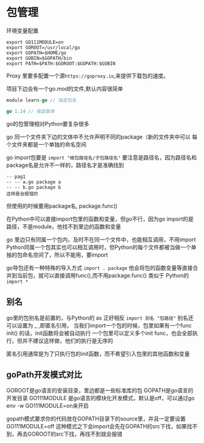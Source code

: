 # 包管理

环境变量配置
```shell
export GO111MODULE=on
export GOROOT=/usr/local/go
export GOPATH=$HOME/go
export GOBIN=$GOPATH/bin
export PATH=$PATH:$GOROOT:$GOPATH:$GOBIN
```

Proxy 里要多配置一个源`https://goproxy.io`,来提供下载包的速度。

项目下边会有一个go.mod的文件,默认内容很简单
```go
module learn-go // 指定包名

go 1.14 // 指定版本

```

go的包管理相对Python要复杂很多

go 同一个文件夹下边的文体中不允许声明不同的package（新的文件夹中可以
每个文件夹都是一个单独的命名空间

go import包要是 `import "根包路径名/子包路径名"`
要注意是路径名，因为路径名和package名是允许不一样的，路径名才是准确找到

```
-- pag1
-- -- a.go package a
-- -- b.go package b
这样是会报错的
```
但使用的时候要用package名, package.func()

在Python中可以直接import包里的函数和变量，但go不行，因为go import的是路径，不是module，他找不到里边的函数和变量

go 里边只有同属一个包内，及时不在同一个文件中，也能相互调用，不用import
Python同属一个包其实也可以相互调用时，但Python的每个文件都被当做一个单独的包命名空间了，所以不能用，要import


go导包还有一种特殊的导入方式
`import . package` 他会将包的函数变量等直接合并到当前包，就可以直接调用func(),而不用package.func() 
类似于 Python的 `import *`

## 别名
go里的包别名是前置的，与Python的 as 正好相反
`import 别名 "包路径"`
别名还可以设置为 _ ,即匿名引用，
当我们import一个包的时候，包里如果有一个func init() 的话，init函数将会被自动执行
一个包里可以定义多个init func，也会全部执行，但并不建议这样做，他们的执行是无序的

匿名引用通常是为了只执行包的init函数，而不希望引入包里的其他函数和变量


## goPath开发模式对比
GOROOT是go语言的安装目录，里边都是一些标准库的包
GOPATH是go语言的开发目录
GO111MODULE 是go语言的模块化开发模式，默认是off，可以通过go env -w GO111MODULE=on来开启


gopath模式要求你的代码放在GOPATH目录下的source里，并且一定要设置GO111MODULE=off
这种模式之下会import会先在GOPATH的src下找，如果找不到，再去GOROOT的src下找，再找不到就会报错
